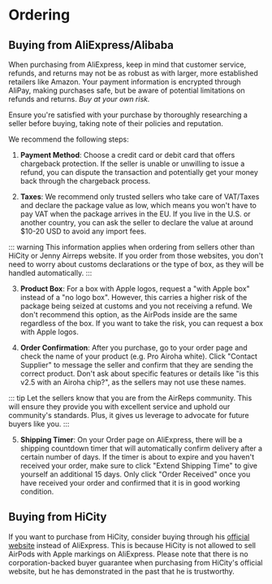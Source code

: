 # Ordering

## Buying from AliExpress/Alibaba

When purchasing from AliExpress, keep in mind that customer service, refunds, and returns may not be as robust as with larger, more established retailers like Amazon. Your payment information is encrypted through AliPay, making purchases safe, but be aware of potential limitations on refunds and returns. *Buy at your own risk.*

Ensure you're satisfied with your purchase by thoroughly researching a seller before buying, taking note of their policies and reputation.

We recommend the following steps:

1. **Payment Method**: Choose a credit card or debit card that offers chargeback protection. If the seller is unable or unwilling to issue a refund, you can dispute the transaction and potentially get your money back through the chargeback process.

2. **Taxes**: We recommend only trusted sellers who take care of VAT/Taxes and declare the package value as low, which means you won't have to pay VAT when the package arrives in the EU. If you live in the U.S. or another country, you can ask the seller to declare the value at around $10-20 USD to avoid any import fees.

::: warning
This information applies when ordering from sellers other than HiCity or Jenny Airreps website. If you order from those websites, you don't need to worry about customs declarations or the type of box, as they will be handled automatically.
:::

3. **Product Box**: For a box with Apple logos, request a "with Apple box" instead of a "no logo box". However, this carries a higher risk of the package being seized at customs and you not receiving a refund. We don't recommend this option, as the AirPods inside are the same regardless of the box. If you want to take the risk, you can request a box with Apple logos.

4. **Order Confirmation**: After you purchase, go to your order page and check the name of your product (e.g. Pro Airoha white). Click "Contact Supplier" to message the seller and confirm that they are sending the correct product. Don't ask about specific features or details like "is this v2.5 with an Airoha chip?", as the sellers may not use these names.

::: tip
Let the sellers know that you are from the AirReps community. This will ensure they provide you with excellent service and uphold our community's standards. Plus, it gives us leverage to advocate for future buyers like you.
:::

5. **Shipping Timer**: On your Order page on AliExpress, there will be a shipping countdown timer that will automatically confirm delivery after a certain number of days. If the timer is about to expire and you haven't received your order, make sure to click "Extend Shipping Time" to give yourself an additional 15 days. Only click "Order Received" once you have received your order and confirmed that it is in good working condition.

## Buying from HiCity

If you want to purchase from HiCity, consider buying through his [official website](https://hicitypods.com/) instead of AliExpress. This is because HiCity is not allowed to sell AirPods with Apple markings on AliExpress. Please note that there is no corporation-backed buyer guarantee when purchasing from HiCity's official website, but he has demonstrated in the past that he is trustworthy.